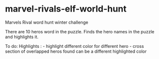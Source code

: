 # marvel-rivals-elf-world-hunt
Marvels Rival word hunt winter challenge

There are 10 heros word in the puzzle. Finds the hero names in the puzzle and highlights it. 

To do: 
Highlights :  - highlight different color for different hero
              - cross section of overlapped heros found can be a different highlighted color
              
